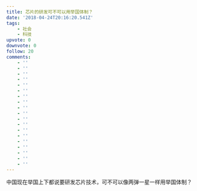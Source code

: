 ```yaml
---
title: 芯片的研发可不可以用举国体制？
date: '2018-04-24T20:16:20.541Z'
tags:
    - 社会
    - 科技
upvote: 0
downvote: 0
follow: 20
comments:
    - ''
    - ''
    - ''
    - ''
    - ''
    - ''
    - ''
    - ''
    - ''
    - ''
    - ''
    - ''
    - ''
    - ''
    - ''
    - ''
    - ''
    - ''
    - ''
---
```


中国现在举国上下都说要研发芯片技术，可不可以像两弹一星一样用举国体制？
